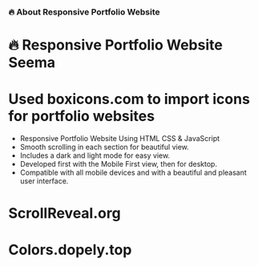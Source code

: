### 🔥 About Responsive Portfolio Website
# 🔥 Responsive Portfolio Website Seema

# Used boxicons.com to import icons for portfolio websites
- Responsive Portfolio Website Using HTML CSS & JavaScript
- Smooth scrolling in each section for beautiful view.
- Includes a dark and light mode for easy view.
- Developed first with the Mobile First view, then for desktop.
- Compatible with all mobile devices and with a beautiful and pleasant user interface.

# ScrollReveal.org
# Colors.dopely.top